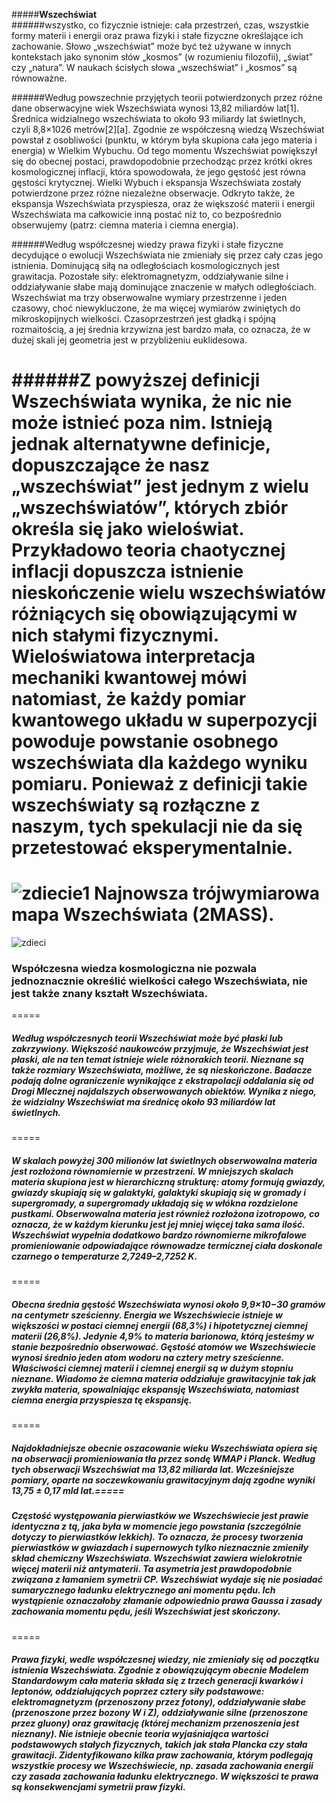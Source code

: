 #####__Wszechświat__  
######wszystko, co fizycznie istnieje: cała przestrzeń, czas, wszystkie formy materii i energii oraz prawa fizyki i stałe fizyczne określające ich zachowanie. Słowo „wszechświat” może być też używane w innych kontekstach jako synonim słów „kosmos” (w rozumieniu filozofii), „świat” czy „natura”. W naukach ścisłych słowa „wszechświat” i „kosmos” są równoważne.

######Według powszechnie przyjętych teorii potwierdzonych przez różne dane obserwacyjne wiek Wszechświata wynosi 13,82 miliardów lat[1]. Średnica widzialnego wszechświata to około 93 miliardy lat świetlnych, czyli 8,8×1026 metrów[2][a]. Zgodnie ze współczesną wiedzą Wszechświat powstał z osobliwości (punktu, w którym była skupiona cała jego materia i energia) w Wielkim Wybuchu. Od tego momentu Wszechświat powiększył się do obecnej postaci, prawdopodobnie przechodząc przez krótki okres kosmologicznej inflacji, która spowodowała, że jego gęstość jest równa gęstości krytycznej. Wielki Wybuch i ekspansja Wszechświata zostały potwierdzone przez różne niezależne obserwacje. Odkryto także, że ekspansja Wszechświata przyspiesza, oraz że większość materii i energii Wszechświata ma całkowicie inną postać niż to, co bezpośrednio obserwujemy (patrz: ciemna materia i ciemna energia).

######Według współczesnej wiedzy prawa fizyki i stałe fizyczne decydujące o ewolucji Wszechświata nie zmieniały się przez cały czas jego istnienia. Dominującą siłą na odległościach kosmologicznych jest grawitacja. Pozostałe siły: elektromagnetyzm, oddziaływanie silne i oddziaływanie słabe mają dominujące znaczenie w małych odległościach. Wszechświat ma trzy obserwowalne wymiary przestrzenne i jeden czasowy, choć niewykluczone, że ma więcej wymiarów zwiniętych do mikroskopijnych wielkości. Czasoprzestrzeń jest gładką i spójną rozmaitością, a jej średnia krzywizna jest bardzo mała, co oznacza, że w dużej skali jej geometria jest w przybliżeniu euklidesowa.

######Z powyższej definicji Wszechświata wynika, że nic nie może istnieć poza nim. Istnieją jednak alternatywne definicje, dopuszczające że nasz „wszechświat” jest jednym z wielu „wszechświatów”, których zbiór określa się jako wieloświat. Przykładowo teoria chaotycznej inflacji dopuszcza istnienie nieskończenie wielu wszechświatów różniących się obowiązującymi w nich stałymi fizycznymi. Wieloświatowa interpretacja mechaniki kwantowej mówi natomiast, że każdy pomiar kwantowego układu w superpozycji powoduje powstanie osobnego wszechświata dla każdego wyniku pomiaru. Ponieważ z definicji takie wszechświaty są rozłączne z naszym, tych spekulacji nie da się przetestować eksperymentalnie.
====
![zdiecie1](http://static.polskieradio.pl/files/59917c19-9fe1-4a9e-8451-c6868c11008c.file)
Najnowsza trójwymiarowa mapa Wszechświata (2MASS).
=
![zdieci](http://www.sp12.miasto.zgierz.pl/unia-2/kosmos/images/511145578.jpg)

### Współczesna wiedza kosmologiczna nie pozwala jednoznacznie określić wielkości całego Wszechświata, nie jest także znany kształt Wszechświata.
=====
##### Według współczesnych teorii Wszechświat może być płaski lub zakrzywiony. Większość naukowców przyjmuje, że Wszechświat jest płaski, ale na ten temat istnieje wiele różnorakich teorii. Nieznane są także rozmiary Wszechświata, możliwe, że są nieskończone. Badacze podają dolne ograniczenie wynikające z ekstrapolacji oddalania się od Drogi Mlecznej najdalszych obserwowanych obiektów. Wynika z niego, że widzialny Wszechświat ma średnicę około 93 miliardów lat świetlnych.
=====
##### W skalach powyżej 300 milionów lat świetlnych obserwowalna materia jest rozłożona równomiernie w przestrzeni. W mniejszych skalach materia skupiona jest w hierarchiczną strukturę: atomy formują gwiazdy, gwiazdy skupiają się w galaktyki, galaktyki skupiają się w gromady i supergromady, a supergromady układają się w włókna rozdzielone pustkami. Obserwowalna materia jest również rozłożona izotropowo, co oznacza, że w każdym kierunku jest jej mniej więcej taka sama ilość. Wszechświat wypełnia dodatkowo bardzo równomierne mikrofalowe promieniowanie odpowiadające równowadze termicznej ciała doskonale czarnego o temperaturze 2,7249–2,7252 K.
=====
##### Obecna średnia gęstość Wszechświata wynosi około 9,9×10−30 gramów na centymetr sześcienny. Energia we Wszechświecie istnieje w większości w postaci ciemnej energii (68,3%) i hipotetycznej ciemnej materii (26,8%). Jedynie 4,9% to materia barionowa, którą jesteśmy w stanie bezpośrednio obserwować. Gęstość atomów we Wszechświecie wynosi średnio jeden atom wodoru na cztery metry sześcienne. Właściwości ciemnej materii i ciemnej energii są w dużym stopniu nieznane. Wiadomo że ciemna materia oddziałuje grawitacyjnie tak jak zwykła materia, spowalniając ekspansję Wszechświata, natomiast ciemna energia przyspiesza tę ekspansję.
=====
##### Najdokładniejsze obecnie oszacowanie wieku Wszechświata opiera się na obserwacji promieniowania tła przez sondę WMAP i Planck. Według tych obserwacji Wszechświat ma 13,82 miliarda lat. Wcześniejsze pomiary, oparte na soczewkowaniu grawitacyjnym dają zgodne wyniki 13,75 ± 0,17 mld lat.=====
##### Częstość występowania pierwiastków we Wszechświecie jest prawie identyczna z tą, jaka była w momencie jego powstania (szczególnie dotyczy to pierwiastków lekkich). To oznacza, że procesy tworzenia pierwiastków w gwiazdach i supernowych tylko nieznacznie zmieniły skład chemiczny Wszechświata. Wszechświat zawiera wielokrotnie więcej materii niż antymaterii. Ta asymetria jest prawdopodobnie związana z łamaniem symetrii CP. Wszechświat wydaje się nie posiadać sumarycznego ładunku elektrycznego ani momentu pędu. Ich wystąpienie oznaczałoby złamanie odpowiednio prawa Gaussa i zasady zachowania momentu pędu, jeśli Wszechświat jest skończony.
=====
##### Prawa fizyki, wedle współczesnej wiedzy, nie zmieniały się od początku istnienia Wszechświata. Zgodnie z obowiązującym obecnie Modelem Standardowym cała materia składa się z trzech generacji kwarków i leptonów, oddziałujących poprzez cztery siły podstawowe: elektromagnetyzm (przenoszony przez fotony), oddziaływanie słabe (przenoszone przez bozony W i Z), oddziaływanie silne (przenoszone przez gluony) oraz grawitację (której mechanizm przenoszenia jest nieznany). Nie istnieje obecnie teoria wyjaśniająca wartości podstawowych stałych fizycznych, takich jak stała Plancka czy stała grawitacji. Zidentyfikowano kilka praw zachowania, którym podlegają wszystkie procesy we Wszechświecie, np. zasada zachowania energii czy zasada zachowania ładunku elektrycznego. W większości te prawa są konsekwencjami symetrii praw fizyki.
